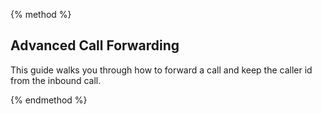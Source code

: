 {% method %}
## Advanced Call Forwarding

This guide walks you through how to forward a call and keep the caller id from the inbound call.




{% endmethod %}